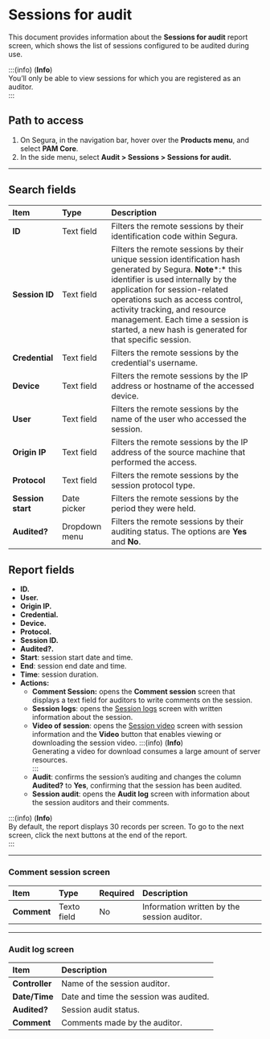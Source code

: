 # Sessions for audit

This document provides information about the **Sessions for audit** report screen, which shows the list of sessions configured to be audited during use.

:::(info) (**Info**)  
You’ll only be able to view sessions for which you are registered as an auditor.  
:::

## Path to access

1. On Segura, in the navigation bar, hover over the **Products menu**, and select **PAM Core**.  
2. In the side menu, select **Audit > Sessions > Sessions for audit.**

---
## Search fields

| **Item** | **Type** | **Description** |
| :---- | :---- | :---- |
| **ID** | Text field | Filters the remote sessions by their identification code within Segura. |
| **Session ID** | Text field | Filters the remote sessions by their unique session identification hash generated by Segura. **Note***:* this identifier is used internally by the application for session-related operations such as access control, activity tracking, and resource management. Each time a session is started, a new hash is generated for that specific session. |
| **Credential** | Text field | Filters the remote sessions by the credential's username. |
| **Device** | Text field | Filters the remote sessions by the IP address or hostname of the accessed device. |
| **User** | Text field | Filters the remote sessions by the name of the user who accessed the session. |
| **Origin IP** | Text field | Filters the remote sessions by the IP address of the source machine that performed the access. |
| **Protocol** | Text field | Filters the remote sessions by the session protocol type. |
| **Session start** | Date picker | Filters the remote sessions by the period they were held. |
| **Audited?** | Dropdown menu | Filters the remote sessions by their auditing status. The options are **Yes** and **No**. |

## Report fields

* **ID.**  
* **User.**  
* **Origin IP.**  
* **Credential.**  
* **Device.**  
* **Protocol.**  
* **Session ID.**  
* **Audited?.**  
* **Start**: session start date and time.  
* **End**: session end date and time.  
* **Time**: session duration.  
* **Actions:**  
  * **Comment Session:** opens the **Comment session** screen that displays a text field for auditors to write comments on the session.  
  * **Session logs**: opens the [Session logs](/v4/docs/pam-session-session-logs) screen with written information about the session.  
  * **Video of session**: opens the [Session video](/v4/docs/pam-session-view-and-download-the-session-video) screen with session information and the **Video** button that enables viewing or downloading the session video.
    :::(info) (**Info**)  
    Generating a video for download consumes a large amount of server resources.  
    :::
  * **Audit**: confirms the session’s auditing and changes the column **Audited?** to **Yes**, confirming that the session has been audited.  
  * **Session audit**: opens the **Audit log** screen with information about the session auditors and their comments.

:::(info) (**Info**)  
By default, the report displays 30 records per screen. To go to the next screen, click the next buttons at the end of the report.  
:::

---
### Comment session screen

| **Item** | **Type** | **Required** | **Description** |
| :---- | :---- | :---- | :---- |
| **Comment** | Texto field | No | Information written by the session auditor. |

---
### Audit log screen

| **Item** | **Description** |
| :---- | :---- |
| **Controller** | Name of the session auditor. |
| **Date/Time** | Date and time the session was audited. |
| **Audited?** | Session audit status. |
| **Comment** | Comments made by the auditor. |